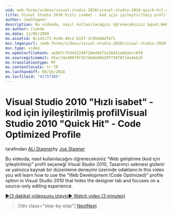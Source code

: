 ```yaml
---
uid: web-forms/videos/visual-studio-2010/visual-studio-2010-quick-hit-code-optimized-profile
title: Visual Studio 2010 hızlı isabet - kod için iyileştirilmiş profil | Microsoft Docs
author: JoeStagner
description: Bu videoda, nasıl kullanılacağını öğreneceksiniz &quot;Web geliştirme (kod için iyileştirilmiş)&quot; profil seçeneği Tasarımcı sekmesini gizler Visual Studio 2010 ve...
ms.author: riande
ms.date: 11/05/2009
ms.assetid: 8c1d1c73-9c04-49c2-b15f-3c95b80dfbf1
msc.legacyurl: /web-forms/videos/visual-studio-2010/visual-studio-2010-quick-hit-code-optimized-profile
msc.type: video
ms.openlocfilehash: ae8b7c75d452246f20ed4d71e16841a6b2ecc0f9
ms.sourcegitcommit: 45ac74e400f9f2b7dbded66297730f6f14a4eb25
ms.translationtype: MT
ms.contentlocale: tr-TR
ms.lasthandoff: 08/16/2018
ms.locfileid: "41757385"
---
```

<a name="visual-studio-2010-quick-hit---code-optimized-profile"></a><span data-ttu-id="d723c-103">Visual Studio 2010 "Hızlı isabet" - kod için iyileştirilmiş profil</span><span class="sxs-lookup"><span data-stu-id="d723c-103">Visual Studio 2010 "Quick Hit" - Code Optimized Profile</span></span>
====================
<span data-ttu-id="d723c-104">tarafından [ALi Stagner](https://github.com/JoeStagner)</span><span class="sxs-lookup"><span data-stu-id="d723c-104">by [Joe Stagner](https://github.com/JoeStagner)</span></span>

<span data-ttu-id="d723c-105">Bu videoda, nasıl kullanılacağını öğreneceksiniz &quot;Web geliştirme (kod için iyileştirilmiş)&quot; profil seçeneği Visual Studio 2010, Tasarımcı sekmesi gizlenir ve yalnızca kaynak bir düzenleme deneyimi üzerinde odaklanır.</span><span class="sxs-lookup"><span data-stu-id="d723c-105">In this video you will learn how to use the &quot;Web Development (Code Optimized)&quot; profile option in Visual Studio 2010 that hides the designer tab and focuses on a source-only editing experience.</span></span> 

[<span data-ttu-id="d723c-106">&#9654;(3 dakika) videosunu izleyin</span><span class="sxs-lookup"><span data-stu-id="d723c-106">&#9654; Watch video (3 minutes)</span></span>](https://channel9.msdn.com/Blogs/ASP-NET-Site-Videos/visual-studio-2010-quick-hit-code-optimized-profile)

> [!div class="step-by-step"]
> [<span data-ttu-id="d723c-107">Next</span><span class="sxs-lookup"><span data-stu-id="d723c-107">Next</span></span>](visual-studio-2010-quick-hit-code-search-view-hierarchy.md)
